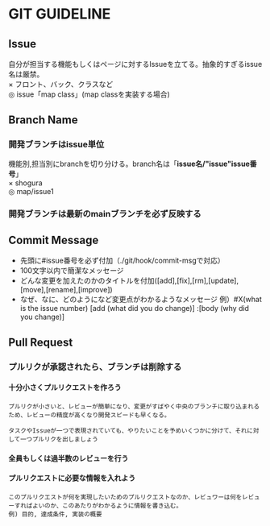 # GIT GUIDELINE
## Issue
自分が担当する機能もしくはページに対するIssueを立てる。抽象的すぎるissue名は厳禁。  
× フロント、バック、クラスなど  
◎ issue「map class」(map classを実装する場合)

## Branch Name
### 開発ブランチはissue単位
機能別,担当別にbranchを切り分ける。branch名は「**issue名/"issue"issue番号**」  
× shogura  
◎ map/issue1
### 開発ブランチは最新のmainブランチを必ず反映する

## Commit Message
- 先頭に#issue番号を必ず付加（./git/hook/commit-msgで対応）
- 100文字以内で簡潔なメッセージ
- どんな変更を加えたのかのタイトルを付加([add],[fix],[rm],[update],[move],[rename],[improve])
- なぜ、なに、どのようになど変更点がわかるようなメッセージ
例）#X(what is the issue number) [add (what did you do change)] :[body (why did you change)]

## Pull Request
### プルリクが承認されたら、ブランチは削除する
#### 十分小さくプルリクエストを作ろう
	プルリクが小さいと、レビューが簡単になり、変更がすばやく中央のブランチに取り込まれるため、レビューの精度が高くなり開発スピードも早くなる。

	タスクやIssueが一つで表現されていても、やりたいことを予めいくつかに分けて、それに対して一つプルリクを出しましょう
#### 全員もしくは過半数のレビューを行う
#### プルリクエストに必要な情報を入れよう
	このプルリクエストが何を実現したいためのプルリクエストなのか、レビュワーは何をレビューすればよいのか、このあたりがわかるように情報を書き込む。
	例) 目的, 達成条件, 実装の概要
